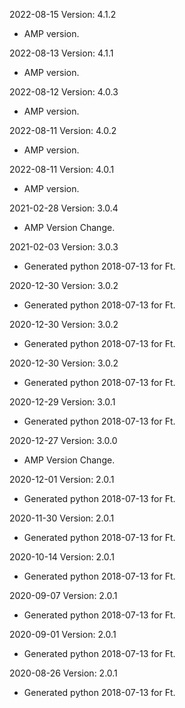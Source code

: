 2022-08-15 Version: 4.1.2
- AMP version.

2022-08-13 Version: 4.1.1
- AMP version.

2022-08-12 Version: 4.0.3
- AMP version.

2022-08-11 Version: 4.0.2
- AMP version.

2022-08-11 Version: 4.0.1
- AMP version.

2021-02-28 Version: 3.0.4
- AMP Version Change.

2021-02-03 Version: 3.0.3
- Generated python 2018-07-13 for Ft.

2020-12-30 Version: 3.0.2
- Generated python 2018-07-13 for Ft.

2020-12-30 Version: 3.0.2
- Generated python 2018-07-13 for Ft.

2020-12-30 Version: 3.0.2
- Generated python 2018-07-13 for Ft.

2020-12-29 Version: 3.0.1
- Generated python 2018-07-13 for Ft.

2020-12-27 Version: 3.0.0
- AMP Version Change.

2020-12-01 Version: 2.0.1
- Generated python 2018-07-13 for Ft.

2020-11-30 Version: 2.0.1
- Generated python 2018-07-13 for Ft.

2020-10-14 Version: 2.0.1
- Generated python 2018-07-13 for Ft.

2020-09-07 Version: 2.0.1
- Generated python 2018-07-13 for Ft.

2020-09-01 Version: 2.0.1
- Generated python 2018-07-13 for Ft.

2020-08-26 Version: 2.0.1
- Generated python 2018-07-13 for Ft.

